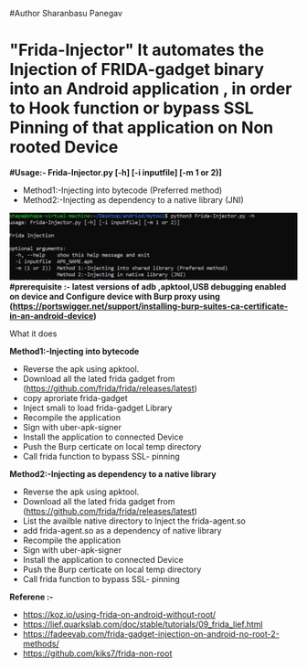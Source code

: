 #Author Sharanbasu Panegav
# "Frida-Injector" It automates  the Injection of FRIDA-gadget binary into an Android application , in order to Hook function or bypass SSL Pinning of that application on Non rooted Device


**#Usage:- Frida-Injector.py [-h] [-i inputfile] [-m 1 or 2)]**

* Method1:-Injecting into bytecode (Preferred method)
* Method2:-Injecting as dependency to a native library (JNI)

![GitHub Logo](/images/Screenshot_1.jpg)
**#prerequisite :- latest versions of adb ,apktool,USB debugging enabled on device and Configure device with Burp proxy using (https://portswigger.net/support/installing-burp-suites-ca-certificate-in-an-android-device)**


What it does

**Method1:-Injecting into bytecode**

* Reverse the apk using apktool.
* Download all the lated frida gadget from (https://github.com/frida/frida/releases/latest)
* copy aproriate frida-gadget
* Inject smali to load frida-gadget Library
* Recompile the application 
* Sign with uber-apk-signer 
* Install the application to connected Device 
* Push the Burp certicate on local temp directory 
* Call frida function to bypass SSL- pinning 

**Method2:-Injecting as dependency to a native library**
* Reverse the apk using apktool.
* Download all the lated frida gadget from (https://github.com/frida/frida/releases/latest)
* List the availble native directory to Inject the frida-agent.so
* add frida-agent.so as a dependency of native library
* Recompile the application 
* Sign with uber-apk-signer 
* Install the application to connected Device 
* Push the Burp certicate on local temp directory 
* Call frida function to bypass SSL- pinning 


**Referene :-**

* https://koz.io/using-frida-on-android-without-root/
* https://lief.quarkslab.com/doc/stable/tutorials/09_frida_lief.html
* https://fadeevab.com/frida-gadget-injection-on-android-no-root-2-methods/
* https://github.com/kiks7/frida-non-root
